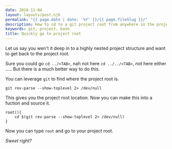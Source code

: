 ```yaml
---
date: 2018-11-04
layout: layouts/post.njk
permalink: "{{ page.date | date: '%Y' }}/{{ page.fileSlug }}/"
description: How to cd to a git project root from anywhere in the project
keywords: git, project, bash
title: Quickly go to project root
---
```


Let us say you wen't it deep in to a highly nested project structure and want to get back to the project root.

Sure you could go `cd ../<TAB>`, nah not here `cd ../../<TAB>`, not here either .....
But there is a much better way to do this.

You can leverage `git` to find where the project root is.

```shell
git rev-parse --show-toplevel 2> /dev/null
```

This gives you the project root location.
Now you can make this into a fuction and source it.

```shell
root(){
    cd $(git rev-parse --show-toplevel 2> /dev/null)
}
```

Now you can type `root` and go to your project root.

*Sweet right?*
